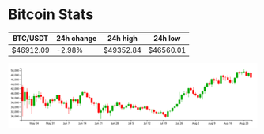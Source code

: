 # Bitcoin Stats

BTC/USDT|24h change|24h high|24h low|
|---|---|---|---|
|$46912.09|-2.98%|$49352.84|$46560.01|

<img src="./chart.svg">
